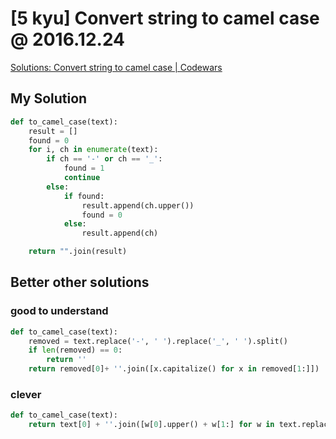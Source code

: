 # [5 kyu] Convert string to camel case @ 2016.12.24

[Solutions: Convert string to camel case | Codewars](https://www.codewars.com/kata/517abf86da9663f1d2000003/solutions/python)

## My Solution


```python
def to_camel_case(text):
    result = []
    found = 0
    for i, ch in enumerate(text):
        if ch == '-' or ch == '_':
            found = 1
            continue
        else:
            if found:
                result.append(ch.upper())
                found = 0
            else:
                result.append(ch)

    return "".join(result)
```

## Better other solutions

### good to understand

```python
def to_camel_case(text):
    removed = text.replace('-', ' ').replace('_', ' ').split()
    if len(removed) == 0:
        return ''
    return removed[0]+ ''.join([x.capitalize() for x in removed[1:]])
```


### clever


```python
def to_camel_case(text):
    return text[0] + ''.join([w[0].upper() + w[1:] for w in text.replace("_", "-").split("-")])[1:] if text else ''
```

